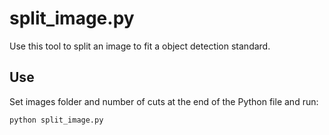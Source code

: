 # split_image.py
Use this tool to split an image to fit a object detection standard.

## Use
Set images folder and number of cuts at the end of the Python file and run:
```
python split_image.py
```

